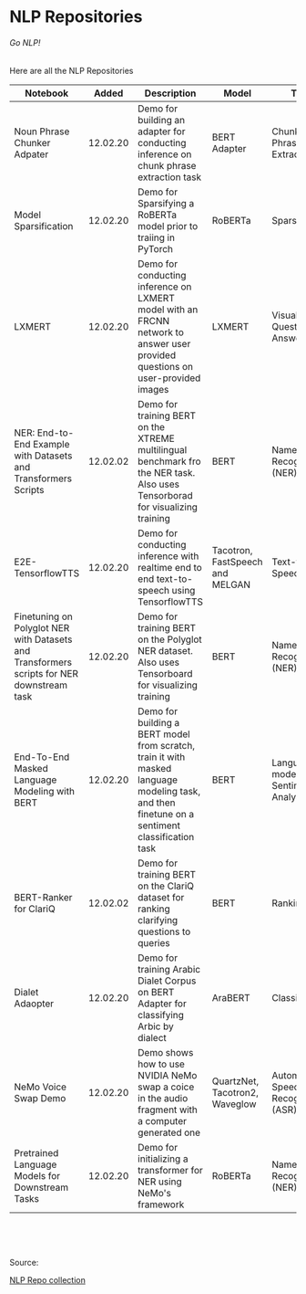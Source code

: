 # NLP Repositories
###### Go NLP!


Here are all the NLP Repositories

Notebook|Added|Description|Model|Task|Creator|Source
-|-|-|-|-|-|-
Noun Phrase Chunker Adpater|12.02.20|Demo for building an adapter for conducting inference on chunk phrase extraction task|BERT Adapter|Chunk Phrase Extraction|AdapterHub
Model Sparsification|12.02.20|Demo for Sparsifying a RoBERTa model prior to traiing in PyTorch|RoBERTa|Sparsification|Hugging Face
LXMERT|12.02.20|Demo for conducting inference on LXMERT model with an FRCNN network to answer user provided questions on user-provided images|LXMERT|Visual Question Answering|Hugging Face
NER: End-to-End Example with Datasets and Transformers Scripts|12.02.02|Demo for training BERT on the XTREME multilingual benchmark fro the NER task. Also uses Tensorborad for visualizing training|BERT|Named Entity Recognition (NER)|Manu Remoro
E2E-TensorflowTTS|12.02.20|Demo for conducting inference with realtime end to end text-to-speech using TensorflowTTS|Tacotron, FastSpeech and MELGAN|Text-to-Speech|Tensorflor
Finetuning on Polyglot NER with Datasets and Transformers scripts for NER downstream task|12.02.20|Demo for training BERT on the Polyglot NER dataset. Also uses Tensorboard for visualizing training|BERT|Named Entity Recognition (NER)|Manu Remoro
End-To-End Masked Language Modeling with BERT|12.02.20|Demo for building a BERT model from scratch, train it with masked language modeling task, and then finetune on a sentiment classification task|BERT|Language modeling, Sentiment Analysis|Ankur Singh
BERT-Ranker for ClariQ|12.02.02|Demo for training BERT on the ClariQ dataset for ranking clarifying questions to queries|BERT|Ranking|Gustavo Penha
Dialet Adaopter|12.02.20|Demo for training Arabic Dialet Corpus on BERT Adapter for classifying Arbic by dialect|AraBERT|Classification|Nick Doiron
NeMo Voice Swap Demo|12.02.20|Demo shows how to use NVIDIA NeMo swap a coice in the audio fragment with a computer generated one|QuartzNet, Tacotron2, Waveglow|Automatic Speech Recognition (ASR)|NVDIA
Pretrained Language Models for Downstream Tasks|12.02.20|Demo for initializing a transformer for NER using NeMo's framework|RoBERTa|Named Entity Recognition (NER)|NVIDIA

​

​


Source:



<a id="raw-url" href="https://firebasestorage.googleapis.com/v0/b/gitbook-28427.appspot.com/o/assets%2F-MH4efZ7qUYrDnvgT_BO%2F-MQwImr465ijDOGgqNjs%2F-MQwKMwy9ZUY49B3Uhtf%2FNLP%20Repo.pdf?alt=media&amp;token=1e8d4f9a-622e-40c7-b5c2-44df357f7ced">NLP Repo collection</a>


